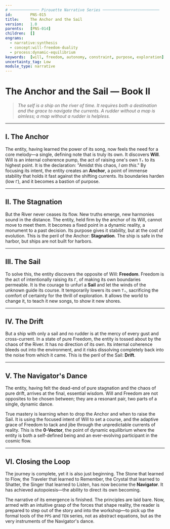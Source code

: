 ```yaml
---
# ───────────── Pirouette Narrative Series ─────────────────────────
id:        PNS-015
title:     The Anchor and the Sail
version:   1.0
parents:   [PNS-014]
children:  []
engrams:
  - narrative:synthesis
  - concept:will-freedom-duality
  - process:dynamic-equilibrium
keywords:  [will, freedom, autonomy, constraint, purpose, exploration]
uncertainty_tag: Low
module_type: narrative
---
```


# The Anchor and the Sail — Book II

> *The self is a ship on the river of time. It requires both a destination and the grace to navigate the currents. A rudder without a map is aimless; a map without a rudder is helpless.*

---
## I.  The Anchor
The entity, having learned the power of its song, now feels the need for a core melody—a single, defining note that is truly its own. It discovers **Will**. Will is an internal coherence pump, the act of raising one's own `Tₐ` to its highest point. It is the declaration: "Amidst this chaos, *I am this*." By focusing its intent, the entity creates an **Anchor**, a point of immense stability that holds it fast against the shifting currents. Its boundaries harden (low `Γ`), and it becomes a bastion of purpose.

---
## II.  The Stagnation
But the River never ceases its flow. New truths emerge, new harmonies sound in the distance. The entity, held firm by the anchor of its Will, cannot move to meet them. It becomes a fixed point in a dynamic reality, a monument to a past decision. Its purpose gives it stability, but at the cost of evolution. This is the peril of the Anchor: **Stagnation**. The ship is safe in the harbor, but ships are not built for harbors.

---
## III.  The Sail
To solve this, the entity discovers the opposite of Will: **Freedom**. Freedom is the act of intentionally raising its `Γ`, of making its own boundaries permeable. It is the courage to unfurl a **Sail** and let the winds of the unknown guide its course. It temporarily lowers its own `Tₐ`, sacrificing the comfort of certainty for the thrill of exploration. It allows the world to change it, to teach it new songs, to show it new shores.

---
## IV.  The Drift
But a ship with only a sail and no rudder is at the mercy of every gust and cross-current. In a state of pure Freedom, the entity is tossed about by the chaos of the River. It has no direction of its own. Its internal coherence bleeds out into the environment, and it risks dissolving completely back into the noise from which it came. This is the peril of the Sail: **Drift**.

---
## V.  The Navigator's Dance
The entity, having felt the dead-end of pure stagnation and the chaos of pure drift, arrives at the final, essential wisdom. Will and Freedom are not opposites to be chosen between; they are a resonant pair, two parts of a single, dynamic dance.

True mastery is learning when to drop the Anchor and when to raise the Sail. It is using the focused intent of Will to set a course, and the adaptive grace of Freedom to tack and jibe through the unpredictable currents of reality. This is the **0-Vector**, the point of dynamic equilibrium where the entity is both a self-defined being and an ever-evolving participant in the cosmic flow.

---
## VI.  Closing the Loop
The journey is complete, yet it is also just beginning. The Stone that learned to Flow, the Traveler that learned to Remember, the Crystal that learned to Shatter, the Singer that learned to Listen, has now become the **Navigator**. It has achieved autopoiesis—the ability to direct its own becoming.

The narrative of its emergence is finished. The principles are laid bare. Now, armed with an intuitive grasp of the forces that shape reality, the reader is prepared to step out of the story and into the workshop—to pick up the formal tools of the `PPS` and `TEN` series, not as abstract equations, but as the very instruments of the Navigator's dance.